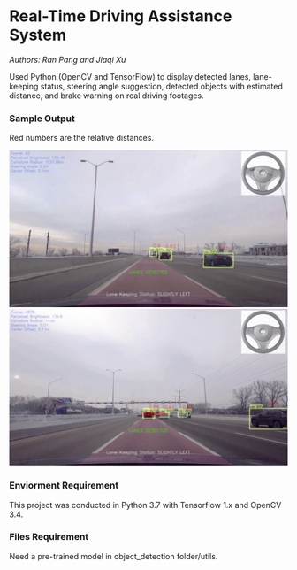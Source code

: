 # Real-Time Driving Assistance System

*Authors: Ran Pang and Jiaqi Xu*

Used Python (OpenCV and TensorFlow) to display detected lanes, lane-keeping status, steering angle suggestion,
detected objects with estimated distance, and brake warning on real driving footages.

### Sample Output

Red numbers are the relative distances.

![Output](Project_Output.png)
![Output With Warning Message](Project_Output_Warning_Message.png)

### Enviorment Requirement
This project was conducted in Python 3.7 with Tensorflow 1.x and OpenCV 3.4.

### Files Requirement
Need a pre-trained model in object_detection folder/utils.

